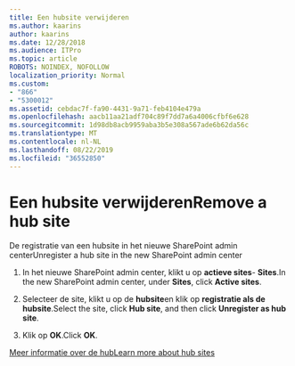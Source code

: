 ```yaml
---
title: Een hubsite verwijderen
ms.author: kaarins
author: kaarins
ms.date: 12/28/2018
ms.audience: ITPro
ms.topic: article
ROBOTS: NOINDEX, NOFOLLOW
localization_priority: Normal
ms.custom:
- "866"
- "5300012"
ms.assetid: cebdac7f-fa90-4431-9a71-feb4104e479a
ms.openlocfilehash: aacb11aa21adf704c89f7dd7a6a4006cfbf6e628
ms.sourcegitcommit: 1d98db8acb9959aba3b5e308a567ade6b62da56c
ms.translationtype: MT
ms.contentlocale: nl-NL
ms.lasthandoff: 08/22/2019
ms.locfileid: "36552850"
---
```

# <a name="remove-a-hub-site"></a><span data-ttu-id="7a98a-102">Een hubsite verwijderen</span><span class="sxs-lookup"><span data-stu-id="7a98a-102">Remove a hub site</span></span>

<span data-ttu-id="7a98a-103">De registratie van een hubsite in het nieuwe SharePoint admin center</span><span class="sxs-lookup"><span data-stu-id="7a98a-103">Unregister a hub site in the new SharePoint admin center</span></span>
  
1. <span data-ttu-id="7a98a-104">In het nieuwe SharePoint admin center, klikt u op **actieve sites**- **Sites**.</span><span class="sxs-lookup"><span data-stu-id="7a98a-104">In the new SharePoint admin center, under **Sites**, click **Active sites**.</span></span>

2. <span data-ttu-id="7a98a-105">Selecteer de site, klikt u op de **hubsite**en klik op **registratie als de hubsite**.</span><span class="sxs-lookup"><span data-stu-id="7a98a-105">Select the site, click **Hub site**, and then click **Unregister as hub site**.</span></span>

3. <span data-ttu-id="7a98a-106">Klik op **OK**.</span><span class="sxs-lookup"><span data-stu-id="7a98a-106">Click **OK**.</span></span>

[<span data-ttu-id="7a98a-107">Meer informatie over de hub</span><span class="sxs-lookup"><span data-stu-id="7a98a-107">Learn more about hub sites</span></span>](https://support.office.com/article/what-is-a-sharepoint-hub-site-fe26ae84-14b7-45b6-a6d1-948b3966427f?ui=en-US&amp;rs=en-US&amp;ad=US)
  